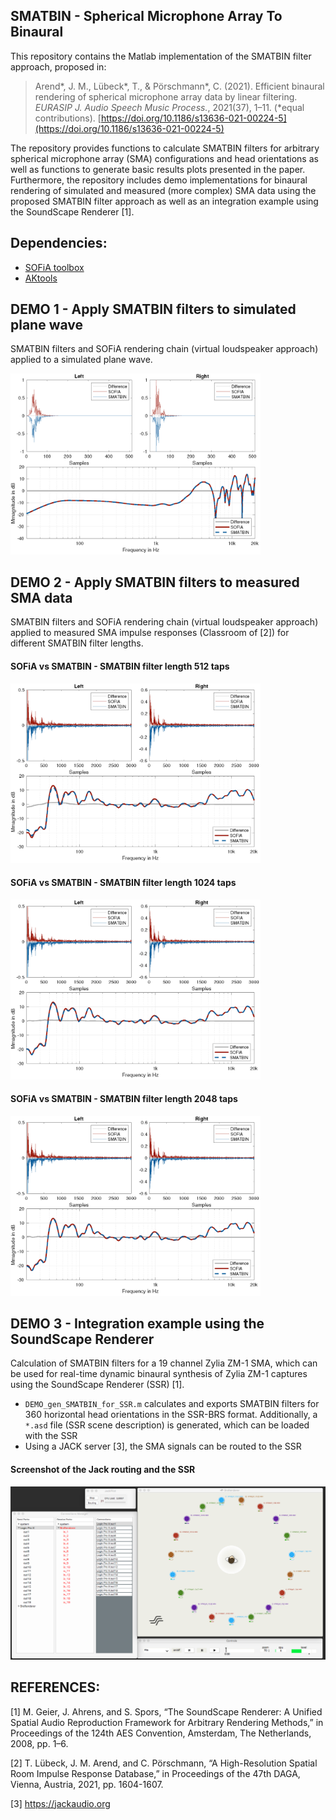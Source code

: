 ## SMATBIN - Spherical Microphone Array To Binaural
This repository contains the Matlab implementation of the SMATBIN filter approach, proposed in: 
> Arend\*, J. M., Lübeck\*, T., & Pörschmann\*, C. (2021). Efficient binaural rendering of spherical microphone array data by linear filtering. *EURASIP J. Audio Speech Music Process.*, 2021(37), 1–11. (\*equal contributions). [https://doi.org/10.1186/s13636-021-00224-5](https://doi.org/10.1186/s13636-021-00224-5) 


The repository provides functions to calculate SMATBIN filters for arbitrary spherical microphone array (SMA) configurations and head orientations as well as functions to generate basic results plots presented in the paper. Furthermore, the repository includes demo implementations for binaural rendering of simulated and measured (more complex) SMA data using the proposed SMATBIN filter approach as well as an integration example using the SoundScape Renderer [1].

## Dependencies:
* [SOFiA toolbox](https://github.com/AudioGroupCologne/SOFiA)
* [AKtools](https://www.ak.tu-berlin.de/menue/publications/open_research_tools/aktools/)

## DEMO 1 - Apply SMATBIN filters to simulated plane wave
SMATBIN filters and SOFiA rendering chain (virtual loudspeaker approach) applied to a simulated plane wave.

<img src="src/.doc/Simulated_pw_smatbin_2048.png" alt="Overview" width="400"/>

## DEMO 2 - Apply SMATBIN filters to measured SMA data
SMATBIN filters and SOFiA rendering chain (virtual loudspeaker approach) applied to measured SMA impulse responses (Classroom of [2]) for different SMATBIN filter lengths. 

#### SOFiA vs SMATBIN - SMATBIN filter length 512 taps
<img src="src/.doc/Measured_sma_smatbin_512.png" alt="Overview" width="400"/>

#### SOFiA vs SMATBIN - SMATBIN filter length 1024 taps
<img src="src/.doc/Measured_sma_smatbin_1024.png" alt="Overview" width="400"/>

#### SOFiA vs SMATBIN - SMATBIN filter length 2048 taps
<img src="src/.doc/Measured_sma_smatbin_2048.png" alt="Overview" width="400"/>

## DEMO 3 - Integration example using the SoundScape Renderer
Calculation of SMATBIN filters for a 19 channel Zylia ZM-1 SMA, which can be used for real-time dynamic binaural synthesis of Zylia ZM-1 captures using the SoundScape Renderer (SSR) [1].

* `DEMO_gen_SMATBIN_for_SSR.m` calculates and exports SMATBIN filters for 360 horizontal head orientations in the SSR-BRS format. Additionally, a `*.asd` file (SSR scene description) is generated, which can be loaded with the SSR
* Using a JACK server [3], the SMA signals can be routed to the SSR

#### Screenshot of the Jack routing and the SSR
<img src="src/.doc/Smatbin_zylia_filters_SSR_screenshot.png" alt="Overview" width="650"/>

## REFERENCES:
[1] M. Geier, J. Ahrens, and S. Spors, “The SoundScape Renderer: A Unified Spatial Audio Reproduction Framework for Arbitrary Rendering Methods,” in Proceedings of the 124th AES Convention, Amsterdam, The Netherlands, 2008, pp. 1–6.

[2] T. Lübeck, J. M. Arend, and C. Pörschmann, “A High-Resolution Spatial Room Impulse Response Database,” in Proceedings of the 47th DAGA, Vienna, Austria, 2021, pp. 1604-1607.

[3] https://jackaudio.org
